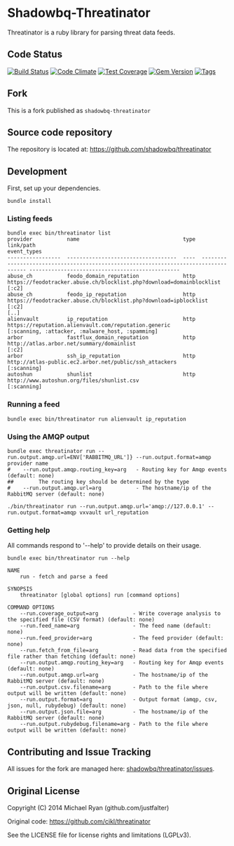 # Shadowbq-Threatinator

Threatinator is a ruby library for parsing threat data feeds.

## Code Status

[![Build Status](https://travis-ci.org/shadowbq/threatinator.svg?branch=master)](https://travis-ci.org/shadowbq/threatinator)
[![Code Climate](https://codeclimate.com/github/shadowbq/threatinator/badges/gpa.svg)](https://codeclimate.com/github/shadowbq/threatinator)
[![Test Coverage](https://codeclimate.com/github/shadowbq/threatinator/badges/coverage.svg)](https://codeclimate.com/github/shadowbq/threatinator)
[![Gem Version](https://badge.fury.io/rb/shadowbq-threatinator.png)](http://badge.fury.io/rb/shadowbq-threatinator)
[![Tags](https://img.shields.io/github/tag/shadowbq/threatinator.svg)](https://github.com/shadowbq/threatinator/releases)


## Fork

This is a fork published as `shadowbq-threatinator`

## Source code repository

The repository is located at: https://github.com/shadowbq/threatinator

## Development

First, set up your dependencies.

```
bundle install
```

### Listing feeds

```
bundle exec bin/threatinator list
provider           name                                 type  link/path                                                                            event_types                                     
-----------------  -----------------------------------  ----  ------------------------------------------------------------------------------------ ------------------------------------------------
abuse_ch           feodo_domain_reputation              http  https://feodotracker.abuse.ch/blocklist.php?download=domainblocklist                 [:c2]                                           
abuse_ch           feodo_ip_reputation                  http  https://feodotracker.abuse.ch/blocklist.php?download=ipblocklist                     [:c2]                                           
[..]
alienvault         ip_reputation                        http  https://reputation.alienvault.com/reputation.generic                                 [:scanning, :attacker, :malware_host, :spamming]
arbor              fastflux_domain_reputation           http  http://atlas.arbor.net/summary/domainlist                                            [:c2]                                           
arbor              ssh_ip_reputation                    http  http://atlas-public.ec2.arbor.net/public/ssh_attackers                               [:scanning]                                     
autoshun           shunlist                             http  http://www.autoshun.org/files/shunlist.csv                                           [:scanning]                                     

```

### Running a feed

```
bundle exec bin/threatinator run alienvault ip_reputation
```

### Using the AMQP output

```
bundle exec threatinator run --run.output.amqp.url=ENV['RABBITMQ_URL']} --run.output.format=amqp provider name
#    --run.output.amqp.routing_key=arg   - Routing key for Amqp events (default: none)
##        The routing key should be determined by the type
#    --run.output.amqp.url=arg           - The hostname/ip of the RabbitMQ server (default: none)
```

```
./bin/threatinator run --run.output.amqp.url='amqp://127.0.0.1' --run.output.format=amqp vxvault url_reputation
```

### Getting help

All commands respond to '--help' to provide details on their usage.

```
bundle exec bin/threatinator run --help

NAME
    run - fetch and parse a feed

SYNOPSIS
    threatinator [global options] run [command options]

COMMAND OPTIONS
    --run.coverage_output=arg           - Write coverage analysis to the specified file (CSV format) (default: none)
    --run.feed_name=arg                 - The feed name (default: none)
    --run.feed_provider=arg             - The feed provider (default: none)
    --run.fetch_from_file=arg           - Read data from the specified file rather than fetching (default: none)
    --run.output.amqp.routing_key=arg   - Routing key for Amqp events (default: none)
    --run.output.amqp.url=arg           - The hostname/ip of the RabbitMQ server (default: none)
    --run.output.csv.filename=arg       - Path to the file where output will be written (default: none)
    --run.output.format=arg             - Output format (amqp, csv, json, null, rubydebug) (default: none)
    --run.output.json.file=arg          - The hostname/ip of the RabbitMQ server (default: none)
    --run.output.rubydebug.filename=arg - Path to the file where output will be written (default: none)

```

## Contributing and Issue Tracking

All issues for the fork are managed here: [shadowbq/threatinator/issues](https://github.com/shadowbq/threatinator/issues).

## Original License
Copyright (C) 2014 Michael Ryan (github.com/justfalter)

Original code: https://github.com/cikl/threatinator

See the LICENSE file for license rights and limitations (LGPLv3).
